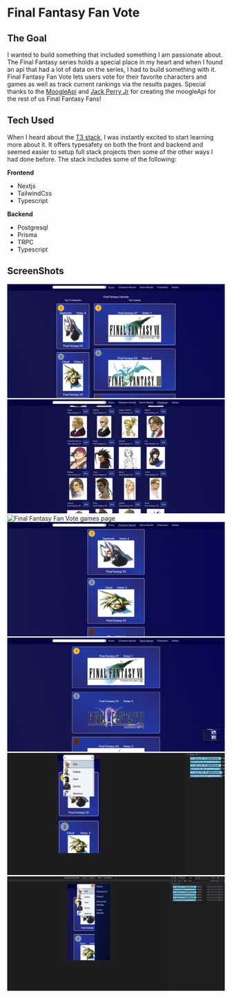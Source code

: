 # Final Fantasy Fan Vote

## The Goal
I wanted to build something that included something I am passionate about. The Final Fantasy series holds a special place in my heart and when I found
an api that had a lot of data on the series, I had to build something with it. Final Fantasy Fan Vote lets users vote for their favorite characters and games as well as
track current rankings via the results pages. Special thanks to the [MoogleApi](https://www.moogleapi.com/) and [Jack Perry Jr](https://github.com/jackfperryjr?tab=overview&from=2023-03-01&to=2023-03-06) for creating the moogleApi for the rest of us Final Fantasy Fans!

## Tech Used
When I heard about the [T3 stack](https://create.t3.gg/), I was instantly excited to start learning more about it. It offers
typesafety on both the front and backend and seemed easier to setup full stack projects then some of the other ways I had done before.
The stack includes some of the following:

**Frontend**
- Nextjs
- TailwindCss
- Typescript

**Backend**
- Postgresql
- Prisma
- TRPC
- Typescript
## ScreenShots
![Final Fantasy Fan Vote home page](public/screenshots/home.png)
![Final Fantasy Fan Vote characters page](public/screenshots/characters.png)
![Final Fantasy Fan Vote games page](public/screenshots/games.png.)
![Final Fantasy Fan Vote characters results page](public/screenshots/charactersResults.png)
![Final Fantasy Fan Vote games results page](public/screenshots/gameResults.png)
![Final Fantasy Fan Vote responsiveness demonstrated](public/screenshots/mobile.png)
![Final Fantasy Fan Vote hamburger menu demonstrated](public/screenshots/hamburger.png)

